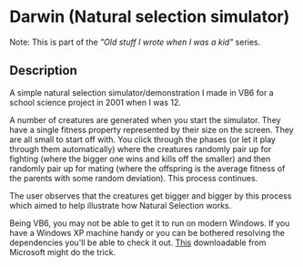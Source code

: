 # Darwin (Natural selection simulator)

Note: This is part of the *"Old stuff I wrote when I was a kid"* series.

## Description

A simple natural selection simulator/demonstration I made in VB6 for a school science project in 2001 when I was 12.

A number of creatures are generated when you start the simulator. They have a single fitness property represented by their size on the screen. They are all small to start off with. You click through the phases (or let it play through them automatically) where the creatures randomly pair up for fighting (where the bigger one wins and kills off the smaller) and then randomly pair up for mating (where the offspring is the average fitness of the parents with some random deviation). This process continues.

The user observes that the creatures get bigger and bigger by this process which aimed to help illustrate how Natural Selection works.

Being VB6, you may not be able to get it to run on modern Windows. If you have a Windows XP machine handy or you can be bothered resolving the dependencies you'll be able to check it out. [This](http://support.microsoft.com/kb/290887) downloadable from Microsoft might do the trick.
